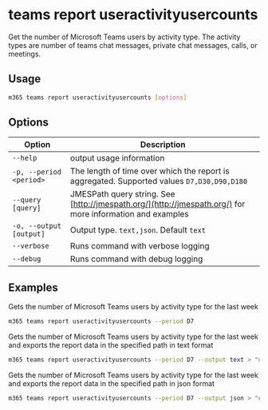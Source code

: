 # teams report useractivityusercounts

Get the number of Microsoft Teams users by activity type. The activity types are number of teams chat messages, private chat messages, calls, or meetings.

## Usage

```sh
m365 teams report useractivityusercounts [options]
```

## Options

Option|Description
------|-----------
`--help`|output usage information
`-p, --period <period>`|The length of time over which the report is aggregated. Supported values `D7,D30,D90,D180`
`--query [query]`|JMESPath query string. See [http://jmespath.org/](http://jmespath.org/) for more information and examples
`-o, --output [output]`|Output type. `text,json`. Default `text`
`--verbose`|Runs command with verbose logging
`--debug`|Runs command with debug logging

## Examples

Gets the number of Microsoft Teams users by activity type for the last week

```sh
m365 teams report useractivityusercounts --period D7
```

Gets the number of Microsoft Teams users by activity type for the last week and exports the report data in the specified path in text format

```sh
m365 teams report useractivityusercounts --period D7 --output text > "useractivityusercounts.txt"
```

Gets the number of Microsoft Teams users by activity type for the last week and exports the report data in the specified path in json format

```sh
m365 teams report useractivityusercounts --period D7 --output json > "useractivityusercounts.json"
```
